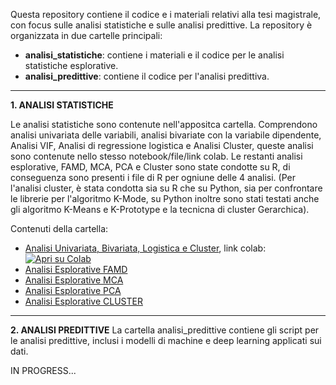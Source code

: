 Questa repository contiene il codice e i materiali relativi alla tesi magistrale, con focus sulle analisi statistiche e sulle analisi predittive. La repository è organizzata in due cartelle principali:

- **analisi_statistiche**: contiene i materiali e il codice per le analisi statistiche esplorative.
- **analisi_predittive**: contiene il codice per l'analisi predittiva.

____________

**1. ANALISI STATISTICHE**

Le analisi statistiche sono contenute nell'appositca cartella. Comprendono analisi univariata delle variabili, analisi bivariate con la variabile dipendente, Analisi VIF, Analisi di regressione logistica e Analisi Cluster, queste analisi sono contenute nello stesso notebook/file/link colab. Le restanti analisi esplorative, FAMD, MCA, PCA e Cluster sono state condotte su R, di conseguenza sono presenti i file di R per ogniune delle 4 analisi. 
(Per l'analisi cluster, è stata condotta sia su R che su Python, sia per confrontare le librerie per l'algoritmo K-Mode, su Python inoltre sono stati testati anche gli algoritmo K-Means e K-Prototype e la tecnicna di cluster Gerarchica).

Contenuti della cartella:
- [Analisi Univariata, Bivariata, Logistica e Cluster](Analisi_Statistiche/Analisi_univariata,_bivariata,_logistica_e_cluster.ipynb),   link colab: [![Apri su Colab](https://colab.research.google.com/assets/colab-badge.svg)](https://colab.research.google.com/drive/1bPEGyp3IGkF0hbej1MXPqgE-6VONrB5h?usp=sharing)
- [Analisi Esplorative FAMD](Analisi_Statistiche/Analisi_Esplorative_FAMD.R)
- [Analisi Esplorative MCA](Analisi_Statistiche/Analisi_Esplorative_MCA.R)
- [Analisi Esplorative PCA](Analisi_Statistiche/Analisi_Esplorative_PCA.R)
- [Analisi Esplorative CLUSTER](Analisi_Statistiche/Analisi_Esplorative_CLUSTER.R)

____________

**2. ANALISI PREDITTIVE**
La cartella analisi_predittive contiene gli script per le analisi predittive, inclusi i modelli di machine e deep learning applicati sui dati.

IN PROGRESS...
